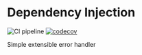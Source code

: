 # Dependency Injection

![CI pipeline](https://github.com/szemul/error-handler/actions/workflows/php.yml/badge.svg)
[![codecov](https://codecov.io/gh/szemul/error-handler/branch/main/graph/badge.svg?token=JS61P0XIP7)](https://codecov.io/gh/szemul/error-handler)

Simple extensible error handler
